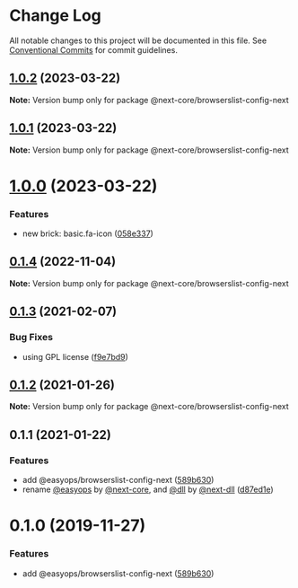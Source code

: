 # Change Log

All notable changes to this project will be documented in this file.
See [Conventional Commits](https://conventionalcommits.org) for commit guidelines.

## [1.0.2](https://github.com/easyops-cn/next-core/compare/@next-core/browserslist-config-next@1.0.1...@next-core/browserslist-config-next@1.0.2) (2023-03-22)

**Note:** Version bump only for package @next-core/browserslist-config-next

## [1.0.1](https://github.com/easyops-cn/next-core/compare/@next-core/browserslist-config-next@1.0.0...@next-core/browserslist-config-next@1.0.1) (2023-03-22)

**Note:** Version bump only for package @next-core/browserslist-config-next

# [1.0.0](https://github.com/easyops-cn/next-core/compare/@next-core/browserslist-config-next@0.1.4...@next-core/browserslist-config-next@1.0.0) (2023-03-22)

### Features

- new brick: basic.fa-icon ([058e337](https://github.com/easyops-cn/next-core/commit/058e3378dac63764853f814d25569eeb63d6c928))

## [0.1.4](https://github.com/easyops-cn/next-core/compare/@next-core/browserslist-config-next@0.1.3...@next-core/browserslist-config-next@0.1.4) (2022-11-04)

**Note:** Version bump only for package @next-core/browserslist-config-next

## [0.1.3](https://github.com/easyops-cn/next-core/compare/@next-core/browserslist-config-next@0.1.2...@next-core/browserslist-config-next@0.1.3) (2021-02-07)

### Bug Fixes

- using GPL license ([f9e7bd9](https://github.com/easyops-cn/next-core/commit/f9e7bd9))

## [0.1.2](https://github.com/easyops-cn/next-core/compare/@next-core/browserslist-config-next@0.1.1...@next-core/browserslist-config-next@0.1.2) (2021-01-26)

**Note:** Version bump only for package @next-core/browserslist-config-next

## 0.1.1 (2021-01-22)

### Features

- add @easyops/browserslist-config-next ([589b630](https://github.com/easyops-cn/next-core/commit/589b630))
- rename [@easyops](https://github.com/easyops) by [@next-core](https://github.com/next-core), and [@dll](https://github.com/dll) by [@next-dll](https://github.com/next-dll) ([d87ed1e](https://github.com/easyops-cn/next-core/commit/d87ed1e))

# 0.1.0 (2019-11-27)

### Features

- add @easyops/browserslist-config-next ([589b630](https://git.easyops.local/anyclouds/next-core/commits/589b630))
